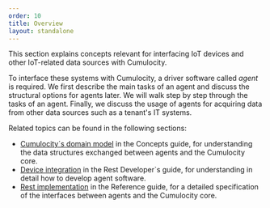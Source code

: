 ```yaml
---
order: 10
title: Overview
layout: standalone
---
```



This section explains concepts relevant for interfacing IoT devices and other IoT-related data sources with Cumulocity.

To interface these systems with Cumulocity, a driver software called *agent* is required. We first describe the main tasks of an agent and discuss the structural options for agents later. We will walk step by step through the tasks of an agent. Finally, we discuss the usage of agents for acquiring data from other data sources such as a tenant's IT systems.

Related topics can be found in the following sections:

-   [Cumulocity´s domain model](/guides/concepts/domain-model) in the Concepts guide, for understanding the data structures exchanged between agents and the Cumulocity core.
-   [Device integration](/guides/rest/device-integration) in the Rest Developer`s guide, for understanding in detail how to develop agent software.
-   [Rest implementation](/guides/reference/rest-implementation) in the Reference guide, for a detailed specification of the interfaces between agents and the Cumulocity core.
